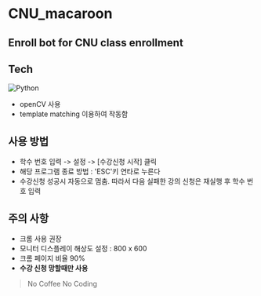 CNU_macaroon
===
Enroll bot for CNU class enrollment
---

## Tech
<img alt="Python" src="https://img.shields.io/badge/python-%2314354C.svg?style=for-the-badge&logo=python&logoColor=white"/>

- openCV 사용
- template matching 이용하여 작동함

## 사용 방법
- 학수 번호 입력 -> 설정 -> [수강신청 시작] 클릭
- 해당 프로그램 종료 방법 : 'ESC'키 연타로 누른다
- 수강신청 성공시 자동으로 멈춤. 따라서 다음 실패한 강의 신청은 재실행 후 학수 번호 입력 

## 주의 사항
- 크롬 사용 권장
- 모니터 디스플레이 해상도 설정 : 800 x 600
- 크롬 페이지 비율 90%
- **수강 신청 망할때만 사용**

> No Coffee No Coding
